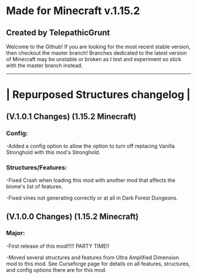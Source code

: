 # Made for Minecraft v.1.15.2

## Created by TelepathicGrunt

Welcome to the Github! If you are looking for the most recent stable version, then checkout the master branch! Branches dedicated to the latest version of Minecraft may be unstable or broken as I test and experiment so stick with the master branch instead.


------------------------------------------------
# | Repurposed Structures changelog |


  
  
## (V.1.0.1 Changes) (1.15.2 Minecraft)



### Config: 

-Added a config option to allow the option to turn off replacing Vanilla Stronghold with this mod's Stronghold. 



### Structures/Features: 

-Fixed Crash when loading this mod with another mod that affects the biome's list of features. 

-Fixed vines not generating correctly or at all in Dark Forest Dungeons.




## (V.1.0.0 Changes) (1.15.2 Minecraft)



### Major: 

-First release of this mod!!!!! PARTY TIME!! 

-Moved several structures and features from Ultra Amplified Dimension mod to this mod. See Curseforge page for details on all features, structures, and config options there are for this mod.